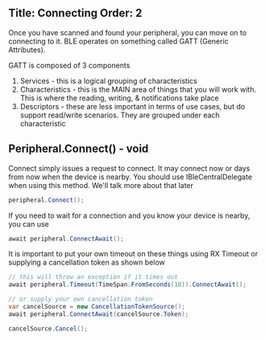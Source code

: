 Title: Connecting
Order: 2
---

Once you have scanned and found your peripheral, you can move on to connecting to it.  BLE operates on something called GATT (Generic Attributes).  

GATT is composed of 3 components
1. Services - this is a logical grouping of characteristics
2. Characteristics - this is the MAIN area of things that you will work with.  This is where the reading, writing, & notifications take place
3. Descriptors - these are less important in terms of use cases, but do support read/write scenarios.  They are grouped under each characteristic

## Peripheral.Connect() - void

Connect simply issues a request to connect.  It may connect now or days from now when the device is nearby.  You should use IBleCentralDelegate when using this method.  We'll talk more about that later

```csharp
peripheral.Connect();
```

If you need to wait for a connection and you know your device is nearby, you can use 

```csharp
await peripheral.ConnectAwait();
```

It is important to put your own timeout on these things using RX Timeout or supplying a cancellation token as shown below

```csharp
// this will throw an exception if it times out
await peripheral.Timeout(TimeSpan.FromSeconds(10)).ConnectAwait();

// or supply your own cancellation token
var cancelSource = new CancellationTokenSource();
await peripheral.ConnectAwait(cancelSource.Token);

cancelSource.Cancel();
```

